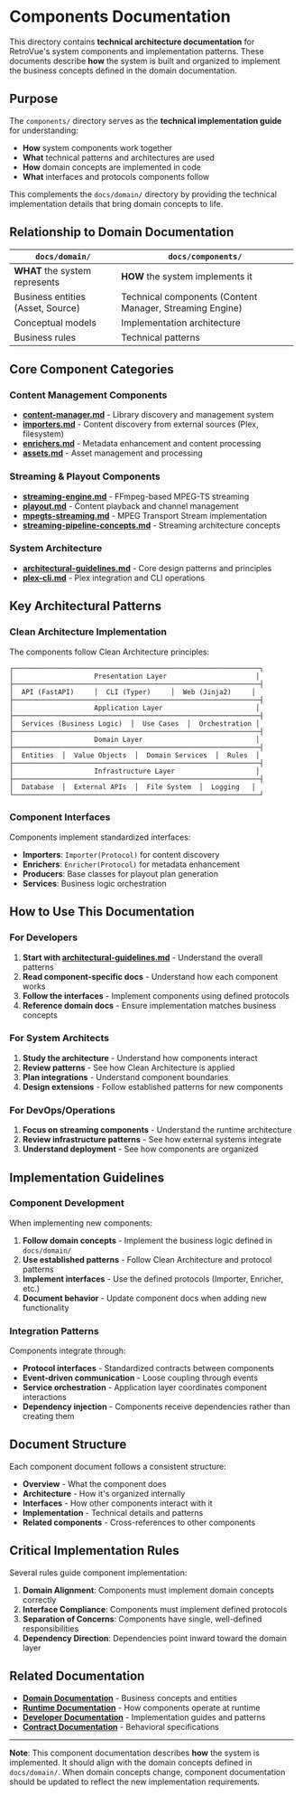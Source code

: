 # Components Documentation

This directory contains **technical architecture documentation** for RetroVue's system components and implementation patterns. These documents describe **how** the system is built and organized to implement the business concepts defined in the domain documentation.

## Purpose

The `components/` directory serves as the **technical implementation guide** for understanding:

- **How** system components work together
- **What** technical patterns and architectures are used
- **How** domain concepts are implemented in code
- **What** interfaces and protocols components follow

This complements the `docs/domain/` directory by providing the technical implementation details that bring domain concepts to life.

## Relationship to Domain Documentation

| `docs/domain/`                    | `docs/components/`                                       |
| --------------------------------- | -------------------------------------------------------- |
| **WHAT** the system represents    | **HOW** the system implements it                         |
| Business entities (Asset, Source) | Technical components (Content Manager, Streaming Engine) |
| Conceptual models                 | Implementation architecture                              |
| Business rules                    | Technical patterns                                       |

## Core Component Categories

### Content Management Components

- **[content-manager.md](content-manager.md)** - Library discovery and management system
- **[importers.md](importers.md)** - Content discovery from external sources (Plex, filesystem)
- **[enrichers.md](enrichers.md)** - Metadata enhancement and content processing
- **[assets.md](assets.md)** - Asset management and processing

### Streaming & Playout Components

- **[streaming-engine.md](streaming-engine.md)** - FFmpeg-based MPEG-TS streaming
- **[playout.md](playout.md)** - Content playback and channel management
- **[mpegts-streaming.md](mpegts-streaming.md)** - MPEG Transport Stream implementation
- **[streaming-pipeline-concepts.md](streaming-pipeline-concepts.md)** - Streaming architecture concepts

### System Architecture

- **[architectural-guidelines.md](architectural-guidelines.md)** - Core design patterns and principles
- **[plex-cli.md](plex-cli.md)** - Plex integration and CLI operations

## Key Architectural Patterns

### Clean Architecture Implementation

The components follow Clean Architecture principles:

```
┌─────────────────────────────────────────────────────────────┐
│                    Presentation Layer                      │
├─────────────────────────────────────────────────────────────┤
│  API (FastAPI)     │  CLI (Typer)     │  Web (Jinja2)     │
├─────────────────────────────────────────────────────────────┤
│                    Application Layer                       │
├─────────────────────────────────────────────────────────────┤
│  Services (Business Logic)  │  Use Cases  │  Orchestration │
├─────────────────────────────────────────────────────────────┤
│                    Domain Layer                            │
├─────────────────────────────────────────────────────────────┤
│  Entities  │  Value Objects  │  Domain Services  │  Rules  │
├─────────────────────────────────────────────────────────────┤
│                    Infrastructure Layer                    │
├─────────────────────────────────────────────────────────────┤
│  Database  │  External APIs  │  File System  │  Logging   │
└─────────────────────────────────────────────────────────────┘
```

### Component Interfaces

Components implement standardized interfaces:

- **Importers**: `Importer(Protocol)` for content discovery
- **Enrichers**: `Enricher(Protocol)` for metadata enhancement
- **Producers**: Base classes for playout plan generation
- **Services**: Business logic orchestration

## How to Use This Documentation

### For Developers

1. **Start with [architectural-guidelines.md](architectural-guidelines.md)** - Understand the overall patterns
2. **Read component-specific docs** - Understand how each component works
3. **Follow the interfaces** - Implement components using defined protocols
4. **Reference domain docs** - Ensure implementation matches business concepts

### For System Architects

1. **Study the architecture** - Understand how components interact
2. **Review patterns** - See how Clean Architecture is applied
3. **Plan integrations** - Understand component boundaries
4. **Design extensions** - Follow established patterns for new components

### For DevOps/Operations

1. **Focus on streaming components** - Understand the runtime architecture
2. **Review infrastructure patterns** - See how external systems integrate
3. **Understand deployment** - See how components are organized

## Implementation Guidelines

### Component Development

When implementing new components:

1. **Follow domain concepts** - Implement the business logic defined in `docs/domain/`
2. **Use established patterns** - Follow Clean Architecture and protocol patterns
3. **Implement interfaces** - Use the defined protocols (Importer, Enricher, etc.)
4. **Document behavior** - Update component docs when adding new functionality

### Integration Patterns

Components integrate through:

- **Protocol interfaces** - Standardized contracts between components
- **Event-driven communication** - Loose coupling through events
- **Service orchestration** - Application layer coordinates component interactions
- **Dependency injection** - Components receive dependencies rather than creating them

## Document Structure

Each component document follows a consistent structure:

- **Overview** - What the component does
- **Architecture** - How it's organized internally
- **Interfaces** - How other components interact with it
- **Implementation** - Technical details and patterns
- **Related components** - Cross-references to other components

## Critical Implementation Rules

Several rules guide component implementation:

1. **Domain Alignment**: Components must implement domain concepts correctly
2. **Interface Compliance**: Components must implement defined protocols
3. **Separation of Concerns**: Components have single, well-defined responsibilities
4. **Dependency Direction**: Dependencies point inward toward the domain layer

## Related Documentation

- **[Domain Documentation](../domain/)** - Business concepts and entities
- **[Runtime Documentation](../runtime/)** - How components operate at runtime
- **[Developer Documentation](../developer/)** - Implementation guides and patterns
- **[Contract Documentation](../contracts/)** - Behavioral specifications

---

**Note**: This component documentation describes **how** the system is implemented. It should align with the domain concepts defined in `docs/domain/`. When domain concepts change, component documentation should be updated to reflect the new implementation requirements.




